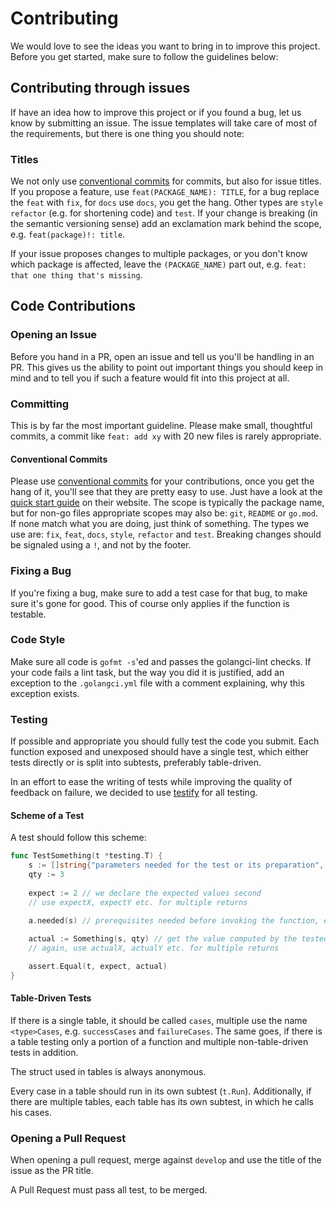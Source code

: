 # Contributing

We would love to see the ideas you want to bring in to improve this project.
Before you get started, make sure to follow the guidelines below:

## Contributing through issues

If have an idea how to improve this project or if you found a bug, let us know by submitting an issue.
The issue templates will take care of most of the requirements, but there is one thing you should note:

### Titles

We not only use [conventional commits](https://www.conventionalcommits.org/en/v1.0.0/) for commits, but also for issue titles.
If you propose a feature, use `feat(PACKAGE_NAME): TITLE`, for a bug replace the `feat` with `fix`, for `docs` use `docs`, you get the hang.
Other types are `style` `refactor` (e.g. for shortening code) and `test`.
If your change is breaking (in the semantic versioning sense) add an exclamation mark behind the scope, e.g. `feat(package)!: title`.

If your issue proposes changes to multiple packages, or you don't know which package is affected, leave the `(PACKAGE_NAME)` part out, e.g. `feat: that one thing that's missing`.


## Code Contributions
### Opening an Issue

Before you hand in a PR, open an issue and tell us you'll be handling in an PR.
This gives us the ability to point out important things you should keep in mind and to tell you if such a feature would fit into this project at all.

### Committing

This is by far the most important guideline.
Please make small, thoughtful commits, a commit like `feat: add xy` with 20 new files is rarely appropriate.

#### Conventional Commits

Please use [conventional commits](https://www.conventionalcommits.org/en/v1.0.0/) for your contributions, once you get the hang of it, you'll see that they are pretty easy to use.
Just have a look at the [quick start guide](https://www.conventionalcommits.org/en/v1.0.0/#summary) on their website.
The scope is typically the package name, but for non-go files appropriate scopes may also be: `git`, `README` or `go.mod`.
If none match what you are doing, just think of something.
The types we use are: `fix`, `feat`, `docs`, `style`, `refactor` and `test`.
Breaking changes should be signaled using a `!`, and not by the footer.

### Fixing a Bug

If you're fixing a bug, make sure to add a test case for that bug, to make sure it's gone for good.
This of course only applies if the function is testable.

### Code Style

Make sure all code is `gofmt -s`'ed and passes the golangci-lint checks.
If your code fails a lint task, but the way you did it is justified, add an exception to the `.golangci.yml` file with a comment explaining, why this exception exists.

### Testing

If possible and appropriate you should fully test the code you submit.
Each function exposed and unexposed should have a single test, which either tests directly or is split into subtests, preferably table-driven.

In an effort to ease the writing of tests while improving the quality of feedback on failure, we decided to use [testify](https://github.com/stretchr/testify) for all testing.

#### Scheme of a Test

A test should follow this scheme:

```go
func TestSomething(t *testing.T) {
    s := []string{"parameters needed for the test or its preparation", "are declared first"}
    qty := 3
    
    expect := 2 // we declare the expected values second
    // use expectX, expectY etc. for multiple returns

    a.needed(s) // prerequisites needed before invoking the function, e.g. a http mock
    
    actual := Something(s, qty) // get the value computed by the tested function
    // again, use actualX, actualY etc. for multiple returns

    assert.Equal(t, expect, actual)
}
```

#### Table-Driven Tests

If there is a single table, it should be called `cases`, multiple use the name `<type>Cases`, e.g. `successCases` and `failureCases`.
The same goes, if there is a table testing only a portion of a function and multiple non-table-driven tests in addition.

The struct used in tables is always anonymous.

Every case in a table should run in its own subtest (`t.Run`).
Additionally, if there are multiple tables, each table has its own subtest, in which he calls his cases.

### Opening a Pull Request

When opening a pull request, merge against `develop` and use the title of the issue as the PR title.

A Pull Request must pass all test, to be merged.
